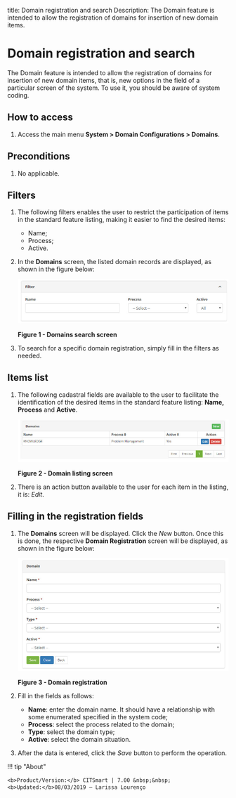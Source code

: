 title: Domain registration and search
Description: The Domain feature is intended to allow the registration of domains for insertion of new domain items.
# Domain registration and search

The Domain feature is intended to allow the registration of domains for insertion of new domain items, that is, new options in the 
field of a particular screen of the system. To use it, you should be aware of system coding.

How to access
------------------

1. Access the main menu **System > Domain Configurations > Domains**.

Preconditions
-----------------

1. No applicable.

Filters
---------

1. The following filters enables the user to restrict the participation of items in the standard feature listing, making it easier 
to find the desired items:

    - Name;
    - Process;
    - Active.
    
2. In the **Domains** screen, the listed domain records are displayed, as shown in the figure below:

    ![Search](images/domain.img1.jpg)
    
    **Figure 1 - Domains search screen**
    
3. To search for a specific domain registration, simply fill in the filters as needed.

Items list
-------------------

1. The following cadastral fields are available to the user to facilitate the identification of the desired items in the standard 
feature listing: **Name, Process** and **Active**.

    ![Listing](images/domain.img2.jpg)
    
    **Figure 2 - Domain listing screen**
    
2. There is an action button available to the user for each item in the listing, it is: *Edit*.

Filling in the registration fields
-------------------------------------

1. The **Domains** screen will be displayed. Click the *New* button. Once this is done, the respective **Domain Registration** 
screen will be displayed, as shown in the figure below:

    ![Entry](images/domain.img3.jpg)
    
    **Figure 3 - Domain registration**
    
2. Fill in the fields as follows:

    - **Name**: enter the domain name. It should have a relationship with some enumerated specified in the system code;
    - **Process**: select the process related to the domain;
    - **Type**: select the domain type;
    - **Active**: select the domain situation.
    
3. After the data is entered, click the *Save* button to perform the operation.

!!! tip "About"

    <b>Product/Version:</b> CITSmart | 7.00 &nbsp;&nbsp;
    <b>Updated:</b>08/03/2019 – Larissa Lourenço
